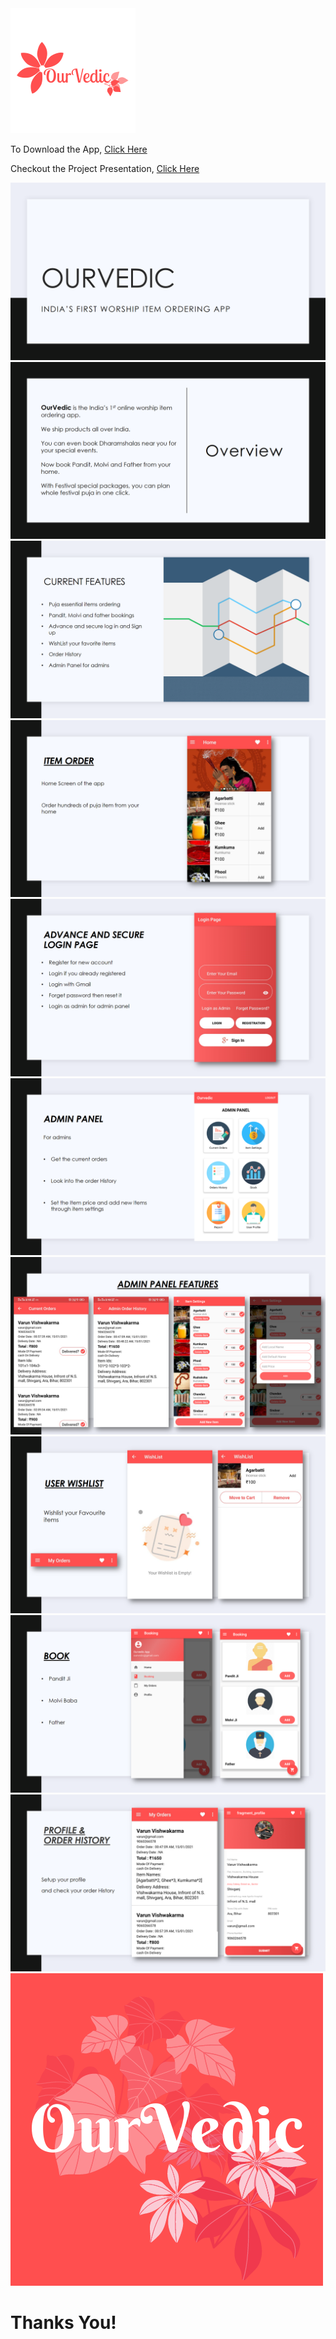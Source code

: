 
<img src="Images/logo.png">

To Download the App, [Click Here](https://github.com/abhi311098/Ourvedic/raw/master/app/release/OurVedic.apk)

Checkout the Project Presentation, [Click Here](https://github.com/abhi311098/Ourvedic/raw/master/OurVedic.pptx)

<img src="Images/1.png" >
<img src="Images/2.png" >
<img src="Images/3.png" >
<img src="Images/4.png" >
<img src="Images/5.png" >
<img src="Images/6.png" >
<img src="Images/7.png" >
<img src="Images/8.png" >
<img src="Images/9.png" >
<img src="Images/10.png">


<img src="Images/logo2.png">

# Thanks You!
